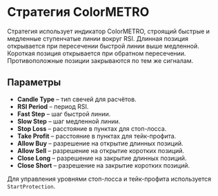 # Стратегия ColorMETRO

Стратегия использует индикатор ColorMETRO, строящий быстрые и медленные ступенчатые линии вокруг RSI.
Длинная позиция открывается при пересечении быстрой линии выше медленной. Короткая позиция открывается при обратном пересечении. Противоположные позиции закрываются по тем же сигналам.

## Параметры
- **Candle Type** – тип свечей для расчётов.
- **RSI Period** – период RSI.
- **Fast Step** – шаг быстрой линии.
- **Slow Step** – шаг медленной линии.
- **Stop Loss** – расстояние в пунктах для стоп-лосса.
- **Take Profit** – расстояние в пунктах для тейк-профита.
- **Allow Buy** – разрешение на открытие длинных позиций.
- **Allow Sell** – разрешение на открытие коротких позиций.
- **Close Long** – разрешение на закрытие длинных позиций.
- **Close Short** – разрешение на закрытие коротких позиций.

Для управления уровнями стоп-лосса и тейк-профита используется `StartProtection`.
